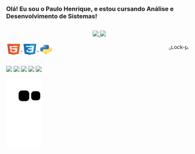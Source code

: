 ### Olá! Eu sou o Paulo Henrique, e estou cursando Análise e Desenvolvimento de Sistemas!

##

<div align="center">
  <a href="https://github.com/LockynBr">
  <img height="140em" src="https://github-readme-stats.vercel.app/api?username=lockynbr&show_icons=true&theme=dark&include_all_commits=true&count_private=true"/>
  <img height="140em" src="https://github-readme-stats.vercel.app/api/top-langs/?username=lockynbr&layout=compact&langs_count=7&theme=dark"/>
</div>
</div>
<div style="display: inline_block"><br>
  <img align="center" alt="Lock-HTML" height="30" width="40" src="https://raw.githubusercontent.com/devicons/devicon/master/icons/html5/html5-original.svg">
  <img align="center" alt="Lock-CSS" height="30" width="40" src="https://raw.githubusercontent.com/devicons/devicon/master/icons/css3/css3-original.svg">
  <img align="center" alt="Lock-Python" height="30" width="40" src="https://raw.githubusercontent.com/devicons/devicon/master/icons/python/python-original.svg">
  <img align="right" alt="Lock-pic" height="150" style="border-radius:50px;" src="https://cdn.discordapp.com/attachments/817132421152505927/1000422502125801492/myamura.png">
</div>

##

<div> 
  <a href="https://www.youtube.com/c/LockyNBR" target="_blank"><img src="https://img.shields.io/badge/YouTube-FF0000?style=for-the-badge&logo=youtube&logoColor=white" target="_blank"></a>
  <a href="https://www.instagram.com/_paulo_henryy/" target="_blank"><img src="https://img.shields.io/badge/-Instagram-%23E4405F?style=for-the-badge&logo=instagram&logoColor=white" target="_blank"></a>
 	<a href="https://www.twitch.tv/lockynbr" target="_blank"><img src="https://img.shields.io/badge/Twitch-9146FF?style=for-the-badge&logo=twitch&logoColor=white" target="_blank"></a> 
  <a href = "mailto:pauloluz566@gmail.com"><img src="https://img.shields.io/badge/-Gmail-%23333?style=for-the-badge&logo=gmail&logoColor=white" target="_blank"></a>
  <a href="https://www.linkedin.com/in/paulo-luz-dev/" target="_blank"><img src="https://img.shields.io/badge/-LinkedIn-%230077B5?style=for-the-badge&logo=linkedin&logoColor=white" target="_blank"></a> 
   
 
 
</div>

![snake gif](https://github.com/LockynBr/LockynBr/blob/output/github-contribution-grid-snake.svg) 
